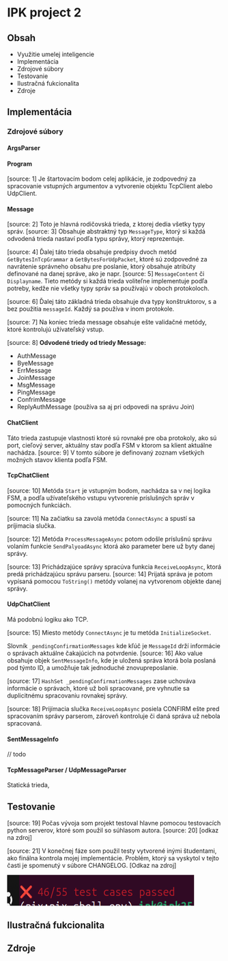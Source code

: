 # IPK project 2

## Obsah

* Využitie umelej inteligencie
* Implementácia
* Zdrojové súbory
* Testovanie
* Ilustračná fukcionalita
* Zdroje

## Implementácia

### Zdrojové súbory

#### ArgsParser

#### Program

[source: 1] Je štartovacím bodom celej aplikácie, je zodpovedný za spracovanie vstupných argumentov a vytvorenie objektu TcpClient alebo UdpClient.

#### Message

[source: 2] Toto je hlavná rodičovská trieda, z ktorej dedia všetky typy správ. [source: 3] Obsahuje abstraktný typ `MessageType`, ktorý si každá odvodená trieda nastaví podľa typu správy, ktorý reprezentuje.

[source: 4] Ďalej táto trieda obsahuje predpisy dvoch metód `GetBytesInTcpGrammar` a `GetBytesForUdpPacket`, ktoré sú zodpovedné za navrátenie správneho obsahu pre poslanie, ktorý obsahuje atribúty definované na danej správe, ako je napr. [source: 5] `MessageContent` či `Displayname`. Tieto metódy si každá trieda voliteľne implementuje podľa potreby, kedže nie všetky typy správ sa používajú v oboch protokoloch.

[source: 6] Ďalej táto základná trieda obsahuje dva typy konštruktorov, s a bez použitia `messageId`. Každý sa používa v inom protokole.

[source: 7] Na koniec trieda message obsahuje ešte validačné metódy, ktoré kontrolujú užívateľský vstup.

[source: 8] **Odvodené triedy od triedy Message:**

* AuthMessage
* ByeMessage
* ErrMessage
* JoinMessage
* MsgMessage
* PingMessage
* ConfrimMessage
* ReplyAuthMessage (používa sa aj pri odpovedi na správu Join)

#### ChatClient

Táto trieda zastupuje vlastnosti ktoré sú rovnaké pre oba protokoly, ako sú port, cieľový server, aktuálny stav podľa FSM v ktorom sa klient aktuálne nachádza. [source: 9] V tomto súbore je definovaný zoznam všetkých možných stavov klienta podľa FSM.

#### TcpChatClient

[source: 10] Metóda `Start` je vstupným bodom, nachádza sa v nej logika FSM, a podľa užívateľského vstupu vytvorenie príslušných správ v pomocných funkciách.

[source: 11] Na začiatku sa zavolá metóda `ConnectAsync` a spustí sa príjimacia slučka.

[source: 12] Metóda `ProcessMessageAsync` potom odošle príslušnú správu volaním funkcie `SendPalyoadAsync` ktorá ako parameter bere už byty danej správy.

[source: 13] Prichádzajúce správy spracúva funkcia `ReceiveLoopAsync`, ktorá predá prichádzajúcu správu parseru. [source: 14] Prijatá správa je potom vypísaná pomocou `ToString()` metódy volanej na vytvorenom objekte danej správy.

#### UdpChatClient

Má podobnú logiku ako TCP.

[source: 15] Miesto metódy `ConnectAsync` je tu metóda `InitializeSocket`.

Slovník `_pendingConfirmationMessages` kde kľúč je `MessageId` drží informácie o správach aktuálne čakajúcich na potvrdenie. [source: 16] Ako value obsahuje objek `SentMessageInfo`, kde je uložená správa ktorá bola poslaná pod týmto ID, a umožňuje tak jednoduché znovupreposlanie.

[source: 17] `HashSet _pendingConfirmationMessages` zase uchováva informácie o správach, ktoré už boli spracované, pre vyhnutie sa duplicitnému spracovaniu rovnakej správy.

[source: 18] Prijímacia slučka `ReceiveLoopAsync` posiela CONFIRM ešte pred spracovaním správy parserom, zároveň kontroluje či daná správa už nebola spracovaná.

#### SentMessageInfo

// todo

#### TcpMessageParser / UdpMessageParser

Statická trieda,

## Testovanie

[source: 19] Počas vývoja som projekt testoval hlavne pomocou testovacích python serverov, ktoré som použil so súhlasom autora. [source: 20] [odkaz na zdroj]

[source: 21] V konečnej fáze som použil testy vytvorené inými študentami, ako finálna kontrola mojej implementácie. Problém, ktorý sa vyskytol v tejto časti je spomenutý v súbore CHANGELOG. [Odkaz na zdroj]

![Alt text](img/student_tests.png "Voliteľný titulok")





## Ilustračná fukcionalita

## Zdroje
